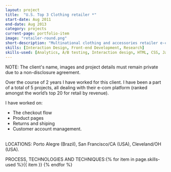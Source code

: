 ```yaml
---
layout: project
title:  "U.S. Top 3 Clothing retailer *"
start-date: Aug 2011
end-date: Aug 2013
category: projects
current-page: portfolio-item
image: "retailer-round.png"
short-description: "Multinational clothing and accessories retailer e-commerce; checkout flow, product pages, returns and shippin and customer account management."
skills: [Interaction Design, Front-end Development, Research]
skills-used: [Analytics, A/B testing, Interaction design, HTML, CSS, Javascript, Usability testing]
---
```


<span class="category-description">NOTE:</span> The client's name, images and project details must remain private due to a non-disclosure agreement.

Over the course of 2 years I have worked for this client. I have been a part of a total of 5 projects, all dealing with their e-com platform (ranked amongst the world’s top 20 for retail by revenue). 

I have worked on:

- The checkout flow
- Product pages
- Returns and shiping 
- Customer account management.

<br>
<span class="category-description">LOCATIONS:</span>
Porto Alegre (Brazil), San Francisco/CA (USA), Cleveland/OH (USA).

<span class="category-description">PROCESS, TECHNOLOGIES AND TECHNIQUES:</span>{% for item in page.skills-used %}<span class="skill-item">{{ item }}</span> {% endfor %} 